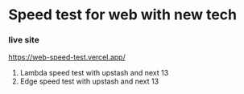 # Speed test for web with new tech

### live site

https://web-speed-test.vercel.app/

1. Lambda speed test with upstash and next 13
2. Edge speed test with upstash and next 13
